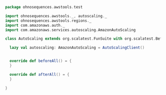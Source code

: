 
```scala
package ohnosequences.awstools.test

import ohnosequences.awstools._, autoscaling._
import ohnosequences.awstools.regions._
import com.amazonaws.auth._
import com.amazonaws.services.autoscaling.AmazonAutoScaling

class AutoScaling extends org.scalatest.FunSuite with org.scalatest.BeforeAndAfterAll {

  lazy val autoscaling: AmazonAutoScaling = AutoScalingClient()


  override def beforeAll() = {
  }

  override def afterAll() = {
  }

}

```




[main/scala/ohnosequences/awstools/autoscaling/client.scala]: ../../../../main/scala/ohnosequences/awstools/autoscaling/client.scala.md
[main/scala/ohnosequences/awstools/autoscaling/filters.scala]: ../../../../main/scala/ohnosequences/awstools/autoscaling/filters.scala.md
[main/scala/ohnosequences/awstools/autoscaling/package.scala]: ../../../../main/scala/ohnosequences/awstools/autoscaling/package.scala.md
[main/scala/ohnosequences/awstools/autoscaling/PurchaseModel.scala]: ../../../../main/scala/ohnosequences/awstools/autoscaling/PurchaseModel.scala.md
[main/scala/ohnosequences/awstools/ec2/AMI.scala]: ../../../../main/scala/ohnosequences/awstools/ec2/AMI.scala.md
[main/scala/ohnosequences/awstools/ec2/client.scala]: ../../../../main/scala/ohnosequences/awstools/ec2/client.scala.md
[main/scala/ohnosequences/awstools/ec2/instances.scala]: ../../../../main/scala/ohnosequences/awstools/ec2/instances.scala.md
[main/scala/ohnosequences/awstools/ec2/InstanceType-AMI.scala]: ../../../../main/scala/ohnosequences/awstools/ec2/InstanceType-AMI.scala.md
[main/scala/ohnosequences/awstools/ec2/InstanceType.scala]: ../../../../main/scala/ohnosequences/awstools/ec2/InstanceType.scala.md
[main/scala/ohnosequences/awstools/ec2/LaunchSpecs.scala]: ../../../../main/scala/ohnosequences/awstools/ec2/LaunchSpecs.scala.md
[main/scala/ohnosequences/awstools/ec2/package.scala]: ../../../../main/scala/ohnosequences/awstools/ec2/package.scala.md
[main/scala/ohnosequences/awstools/package.scala]: ../../../../main/scala/ohnosequences/awstools/package.scala.md
[main/scala/ohnosequences/awstools/regions/aliases.scala]: ../../../../main/scala/ohnosequences/awstools/regions/aliases.scala.md
[main/scala/ohnosequences/awstools/regions/package.scala]: ../../../../main/scala/ohnosequences/awstools/regions/package.scala.md
[main/scala/ohnosequences/awstools/s3/address.scala]: ../../../../main/scala/ohnosequences/awstools/s3/address.scala.md
[main/scala/ohnosequences/awstools/s3/client.scala]: ../../../../main/scala/ohnosequences/awstools/s3/client.scala.md
[main/scala/ohnosequences/awstools/s3/package.scala]: ../../../../main/scala/ohnosequences/awstools/s3/package.scala.md
[main/scala/ohnosequences/awstools/s3/transfers.scala]: ../../../../main/scala/ohnosequences/awstools/s3/transfers.scala.md
[main/scala/ohnosequences/awstools/sns/client.scala]: ../../../../main/scala/ohnosequences/awstools/sns/client.scala.md
[main/scala/ohnosequences/awstools/sns/package.scala]: ../../../../main/scala/ohnosequences/awstools/sns/package.scala.md
[main/scala/ohnosequences/awstools/sns/subscribers.scala]: ../../../../main/scala/ohnosequences/awstools/sns/subscribers.scala.md
[main/scala/ohnosequences/awstools/sns/topics.scala]: ../../../../main/scala/ohnosequences/awstools/sns/topics.scala.md
[main/scala/ohnosequences/awstools/sqs/client.scala]: ../../../../main/scala/ohnosequences/awstools/sqs/client.scala.md
[main/scala/ohnosequences/awstools/sqs/messages.scala]: ../../../../main/scala/ohnosequences/awstools/sqs/messages.scala.md
[main/scala/ohnosequences/awstools/sqs/package.scala]: ../../../../main/scala/ohnosequences/awstools/sqs/package.scala.md
[main/scala/ohnosequences/awstools/sqs/queues.scala]: ../../../../main/scala/ohnosequences/awstools/sqs/queues.scala.md
[test/scala/ohnosequences/awstools/autoscaling.scala]: autoscaling.scala.md
[test/scala/ohnosequences/awstools/instanceTypes.scala]: instanceTypes.scala.md
[test/scala/ohnosequences/awstools/package.scala]: package.scala.md
[test/scala/ohnosequences/awstools/sqs.scala]: sqs.scala.md
